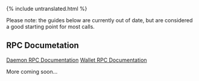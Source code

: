 {% include untranslated.html %}
<div class="guides">

<div class="center-xs container description">
<p class="text-center">Please note: the guides below are currently out of date, but are considered a good starting point for most calls. </p>
</div>

<section class="container full">
    <div class="info-block">
        <h2>RPC Documetation</h2>
<div markdown="1">

[Daemon RPC Documentation](daemon-rpc.html)
[Wallet RPC Documentation](wallet-rpc.html)

More coming soon...
</div>
    </div>
</section>
</div>
